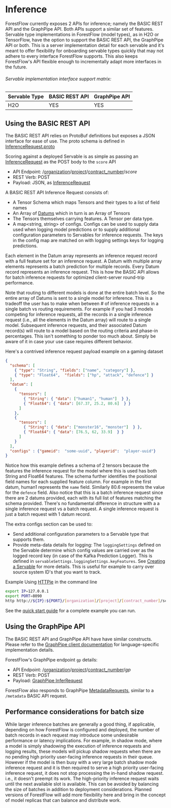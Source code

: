 <!--
    Copyright 2020 DreamWorks Animation L.L.C.
    Licensed under the Apache License, Version 2.0 (the "License");
    you may not use this file except in compliance with the License.
    You may obtain a copy of the License at
    http://www.apache.org/licenses/LICENSE-2.0
    Unless required by applicable law or agreed to in writing, software
    distributed under the License is distributed on an "AS IS" BASIS,
    WITHOUT WARRANTIES OR CONDITIONS OF ANY KIND, either express or implied.
    See the License for the specific language governing permissions and
    limitations under the License.
-->
# Inference
ForestFlow currently exposes 2 APIs for inference; namely the BASIC REST API and the GraphPipe API. Both APIs support a similar set of features.
Servable type implementations in ForestFlow (model types), as in H2O or TensorFlow, have the option to support the BASIC REST API, the GraphPipe API or both.
This is a server implementation detail for each servable and it's meant to offer flexibility for onboarding servable types quickly that may not adhere to every interface ForestFlow supports.
This also keeps ForestFlow's API flexible enough to incrementally adapt more interfaces in the future.  

###### Servable implementation interface support matrix:

| Servable Type |  BASIC REST API  |  GraphPipe API  |
| ------------- | ---------------- | --------------- |
|      H2O      |        YES       |       YES       |
 

## Using the BASIC REST API

The BASIC REST API relies on ProtoBuf definitions but exposes a JSON interface for ease of use.
The proto schema is defined in [InferenceRequest.proto](https://github.com/dreamworksanimation/ForestFlow/tree/master/core/src/main/protobuf/InferenceRequest.proto)

Scoring against a deployed Servable is as simple as passing an [InferenceRequest](https://github.com/dreamworksanimation/ForestFlow/tree/master/core/src/main/protobuf/InferenceRequest.proto) 
as the POST body to the `score` API
 - API Endpoint: /[organization](./concepts.md#organization)/[project](./concepts.md#project)/[contract_number](./concepts.md#contract_number)/*score*
 - REST Verb: POST
 - Payload: JSON, as [InferenceRequest](https://github.com/dreamworksanimation/ForestFlow/tree/master/core/src/main/protobuf/InferenceRequest.proto)


A BASIC REST API Inference Request consists of:
  - A Tensor Schema which maps Tensors and their types to a list of field names
  - An Array of [Datums](https://github.com/dreamworksanimation/ForestFlow/tree/master/core/src/main/protobuf/Tensor.proto) which in turn is an Array of Tensors
  - The Tensors themselves carrying features. A Tensor per data type.
  - A map<string, string> of configs. Configs can be used to supply data used when logging model predictions or to supply additional configuration parameters to Servables for inference requests.
    The keys in the config map are matched on with logging settings keys for logging predictions.
  
Each element in the Datum array represents an inference request record with a full feature set for an inference request.
A Datum with multiple array elements represents a batch prediction for multiple records. Every Datum record represents an inference request.
This is how the BASIC API allows for batch inference requests for optimized client-server round-trip performance.

Note that routing to different models is done at the entire batch level. So the entire array of Datums is sent to a single model for inference.
This is a  tradeoff the user has to make when between # of inference requests in a single batch vs routing requirements.
For example if you had 3 models competing for inference requests, all the records in a single inference request (i.e., all the elements in the Datum array) will route to a single model.
Subsequent inference requests, and their associated Datum record(s) will route to a model based on the routing criteria and phase-in percentages.
This isn't something to ponder too much about. Simply be aware of it in case your use case requires different behavior.

Here's a contrived inference request payload example on a gaming dataset 
```json
{
  "schema": [
    { "type": "String", "fields": ["name", "category"] },
    { "type": "Float64",  "fields": ["hp", "attack", "defence"] }
  ],
  "datum": [
    {
      "tensors": [
        { "String": { "data": ["human1", "human"]  } },
        { "Float64": { "data": [67.37, 25.2, 80.6]  } }
      ]
    },
    {
      "tensors": [
        { "String": { "data": ["monster16", "monster"]  } },
        { "Float64": { "data": [76.5, 62, 33.9]  } }
      ]
    }
  ],
  "configs" : {"gameid":  "some-uuid", "playerid":  "player-uuid"}
}
```

Notice how this example defines a schema of 2 tensors because the features the inference request for the model where this is used has both String and Float64 features.
The schema further identifies the positional field names for each supplied feature column. For example in the first datum, human1 represents the `name` field. Similarly 80.6 represents the value for the `defence` field.
Also notice that this is a batch inference request since there are 2 datums provided, each with its full list of features matching the schema provided.
There's no fundamental difference in structure with a a single inference request vs a batch request. A single inference request is just a batch request with 1 datum record.

The extra configs section can be used to:
 - Send additional configuration parameters to a Servable type that supports them.
 - Provide meta-data details for logging: The `loggingSettings` defined on the Servable determine which config values
  are carried over as the logged record key (in case of the Kafka Prediction Logger).
  This is defined in `servableSettings.loggingSettings.keyFeatures`.
  See [Creating a Servable](./concepts.md#creating-a-servable) for more details.
  This is useful for example to carry over source system ID's that you want to track. 

Example Using [HTTPie](https://httpie.org/) in the command line

```bash
export IP=127.0.0.1
export PORT=8090
http http://${IP}:${PORT}/[organization]/[project]/[contract_number]/score < some-inference-payload.json
```

See the [quick start guide](./quickstart.md) for a complete example you can run.

## Using the GraphPipe API
The BASIC REST API and GraphPipe API have have similar constructs. Please refer to the [GraphPipe client documentation](https://oracle.github.io/graphpipe/#/guide/clients/overview) 
for language-specific implementation details.

ForestFlow's GraphPipe endpoint `gp` details:
 - API Endpoint: /[organization](./concepts.md#organization)/[project](./concepts.md#project)/[contract_number](./concepts.md#contract_number)/*gp*
 - REST Verb: POST
 - Payload: [GraphPipe InferRequest](https://oracle.github.io/graphpipe/#/guide/user-guide/spec?id=_321-inferrequest)

ForestFlow also responds to 
GraphPipe [MetadataRequests](https://oracle.github.io/graphpipe/#/guide/user-guide/spec?id=_322-metadatarequest), 
similar to a `/metadata` BASIC API request.

## Performance considerations for batch size
While larger inference batches are generally a good thing, if applicable, depending on how ForestFlow is configured and deployed, 
the number of batch records in each request may introduce some undesirable performance or latency implications.
For example, in shadow mode, where a model is simply shadowing the execution of inference requests and logging results, these models will pickup shadow requests when there are no pending
high priority user-facing inference requests in their queue. However if the model is then busy with a very large batch shadow mode inference request and it is then required to serve a high priority user-facing
inference request, it does not stop processing the in-hand shadow request. i.e., it doesn't preempt its work. The high-priority inference request waits until the next available slot is available.
This can be avoided by balancing the size of batches in addition to deployment considerations. Planned versions of ForestFlow will add more flexibility here and bring in the concept of model replicas that can balance and distribute work.  

